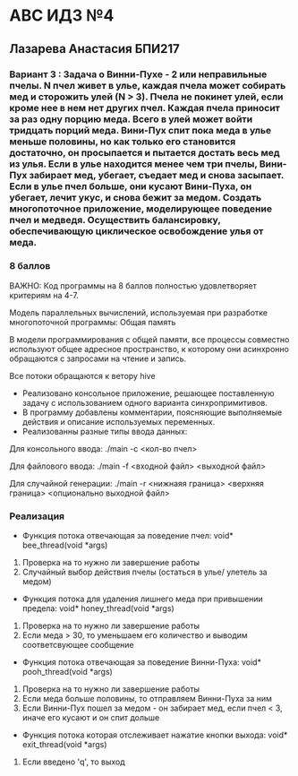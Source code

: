 # АBC ИДЗ №4 
## Лазарева Анастасия БПИ217
### Вариант 3 : Задача о Винни-Пухе - 2 или неправильные пчелы. N пчел живет в улье, каждая пчела может собирать мед и сторожить улей (N > 3). Пчела не покинет улей, если кроме нее в нем нет других пчел. Каждая пчела приносит за раз одну порцию меда. Всего в улей может войти тридцать порций меда. Вини-Пух спит пока меда в улье меньше половины, но как только его становится достаточно, он просыпается и пытается достать весь мед из улья. Если в улье находится менее чем три пчелы, Вини-Пух забирает мед, убегает, съедает мед и снова засыпает. Если в улье пчел больше, они кусают Вини-Пуха, он убегает, лечит укус, и снова бежит за медом. Создать многопоточное приложение, моделирующее поведение пчел и медведя. Осуществить балансировку, обеспечивающую циклическое освобождение улья от меда.

### 8 баллов

ВАЖНО: Код программы на 8 баллов полностью удовлетворяет критериям на 4-7.

Модель параллельных вычислений, используемая при разработке многопоточной программы: Общая память

В модели программирования с общей памяти, все процессы совместно используют общее адресное пространство, к которому они асинхронно обращаются с запросами на чтение и запись.

Все потоки обращаются к ветору hive

- Реализовано консольное приложение, решающее поставленную задачу с использованием одного варианта синхропримитивов.
- В программу добавлены комментарии, поясняющие выполняемые действия и описание используемых переменных.
- Реализованны разные типы ввода данных:

Для консольного ввода: ./main -c <кол-во пчел>

Для файлового ввода: ./main -f <входной файл> <выходной файл>

Для случайной генерации: ./main -r <нижнаяя граница> <верхняя граница> <опционально выходной файл>

### Реализация

- Функция потока отвечающая за поведение пчел: void* bee_thread(void *args)
1) Проверка на то нужно ли завершение работы
2) Случайный выбор действия пчелы (остаться в улье/ улетель за медом)
- Функция потока для удаления лишнего меда при привышении предела: void* honey_thread(void *args)
1) Проверка на то нужно ли завершение работы
2) Если меда > 30, то уменьшаем его количество и выводим соответсвующее сообщение
- Функция потока отвечающая за поведение Винни-Пуха: void* pooh_thread(void *args)
1) Проверка на то нужно ли завершение работы
2) Если меда больше половины, то отправляем Винни-Пуха за ним
3) Если Винни-Пух пошел за медом - он забирает мед, если пчел < 3, иначе его кусают и он спит дольше
- Функция потока которая отслеживает нажатие кнопки выхода: void* exit_thread(void *args)
1) Если введено 'q', то выход

